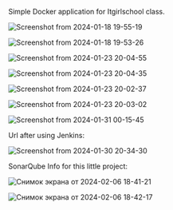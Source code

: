 Simple Docker application for Itgirlschool class.

![Screenshot from 2024-01-18 19-55-19](https://github.com/Bloody-Mary/simple-docker-app/assets/37978402/25baba73-1ade-482b-9e93-caa01f06b3be)


![Screenshot from 2024-01-18 19-53-26](https://github.com/Bloody-Mary/simple-docker-app/assets/37978402/5eb89cd7-0d2a-4fd2-8ba6-5b503762c44c)


![Screenshot from 2024-01-23 20-04-55](https://github.com/Bloody-Mary/simple-docker-app/assets/37978402/532a1e55-212e-4ba7-9003-a5398f441c30)


![Screenshot from 2024-01-23 20-04-35](https://github.com/Bloody-Mary/simple-docker-app/assets/37978402/9146f70c-79c9-4bc0-8c4b-375ce55a3944)


![Screenshot from 2024-01-23 20-02-37](https://github.com/Bloody-Mary/simple-docker-app/assets/37978402/7d10e20d-6ca4-43f8-a0e9-a7aefff27869)


![Screenshot from 2024-01-23 20-03-02](https://github.com/Bloody-Mary/simple-docker-app/assets/37978402/a0ffaff5-2f5d-44ae-8d31-ed373eeecd50)


![Screenshot from 2024-01-31 00-15-45](https://github.com/Bloody-Mary/simple-docker-app/assets/37978402/bda5f1c0-6413-45b2-8756-21c833e8cf7f)



Url after using Jenkins:

![Screenshot from 2024-01-30 20-34-30](https://github.com/Bloody-Mary/simple-docker-app/assets/37978402/37d70f2a-b8d0-4076-9c14-cbc245a06c0d)



SonarQube Info for this little project:

![Снимок экрана от 2024-02-06 18-41-21](https://github.com/Bloody-Mary/simple-docker-app/assets/37978402/11c222aa-35dc-4dc2-a740-01f51dc644a5)


![Снимок экрана от 2024-02-06 18-42-17](https://github.com/Bloody-Mary/simple-docker-app/assets/37978402/d590f751-169b-4adc-9cf5-912cafd40239)
